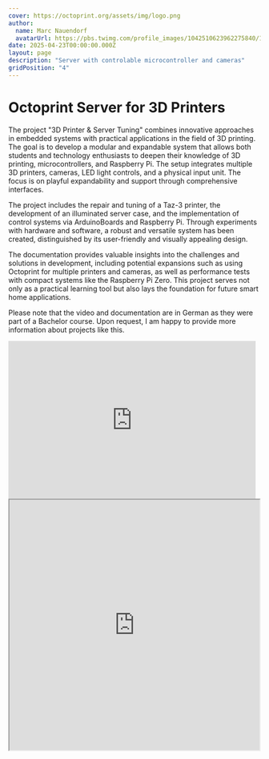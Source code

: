 ```yaml
---
cover: https://octoprint.org/assets/img/logo.png
author:
  name: Marc Nauendorf
  avatarUrl: https://pbs.twimg.com/profile_images/1042510623962275840/1Iw_Mvud_400x400.jpg
date: 2025-04-23T00:00:00.000Z
layout: page
description: "Server with controlable microcontroller and cameras"
gridPosition: "4"
---
```


# Octoprint Server for 3D Printers

The project "3D Printer & Server Tuning" combines innovative approaches in embedded systems with practical applications in the field of 3D printing. The goal is to develop a modular and expandable system that allows both students and technology enthusiasts to deepen their knowledge of 3D printing, microcontrollers, and Raspberry Pi. The setup integrates multiple 3D printers, cameras, LED light controls, and a physical input unit. The focus is on playful expandability and support through comprehensive interfaces.

The project includes the repair and tuning of a Taz-3 printer, the development of an illuminated server case, and the implementation of control systems via ArduinoBoards and Raspberry Pi. Through experiments with hardware and software, a robust and versatile system has been created, distinguished by its user-friendly and visually appealing design.

The documentation provides valuable insights into the challenges and solutions in development, including potential expansions such as using Octoprint for multiple printers and cameras, as well as performance tests with compact systems like the Raspberry Pi Zero. This project serves not only as a practical learning tool but also lays the foundation for future smart home applications.

Please note that the video and documentation are in German as they were part of a Bachelor course. Upon request, I am happy to provide more information about projects like this.

<div style="display: flex; flex-wrap: wrap; width: 100%;">
    <iframe width="560" height="315" src="https://www.youtube.com/embed/0iTQ-RBdDN0" frameborder="0" allowfullscreen style="flex: 1; margin-right: 10px;"></iframe>
    <iframe src="https://docs.google.com/viewer?url=https://raw.githubusercontent.com/Nr44suessauer/nr44suessauer.github.io/main/nuxt-app/assets/pdf/Projekt%203D%20Druck%20Doku.pdf&embedded=true" width="100%" height="500px" style="flex: 1;"></iframe>
</div>
